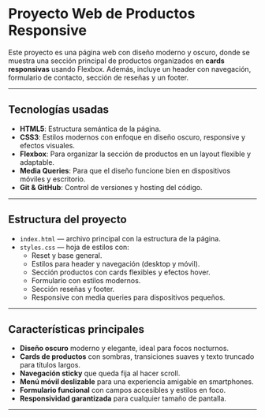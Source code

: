 # Proyecto Web de Productos Responsive

Este proyecto es una página web con diseño moderno y oscuro, donde se muestra una sección principal de productos organizados en **cards responsivas** usando Flexbox. Además, incluye un header con navegación, formulario de contacto, sección de reseñas y un footer.

---

## Tecnologías usadas

- **HTML5**: Estructura semántica de la página.
- **CSS3**: Estilos modernos con enfoque en diseño oscuro, responsive y efectos visuales.
- **Flexbox**: Para organizar la sección de productos en un layout flexible y adaptable.
- **Media Queries**: Para que el diseño funcione bien en dispositivos móviles y escritorio.
- **Git & GitHub**: Control de versiones y hosting del código.

---

## Estructura del proyecto

- `index.html` — archivo principal con la estructura de la página.
- `styles.css` — hoja de estilos con:
  - Reset y base general.
  - Estilos para header y navegación (desktop y móvil).
  - Sección productos con cards flexibles y efectos hover.
  - Formulario con estilos modernos.
  - Sección reseñas y footer.
  - Responsive con media queries para dispositivos pequeños.

---

## Características principales

- **Diseño oscuro** moderno y elegante, ideal para focos nocturnos.
- **Cards de productos** con sombras, transiciones suaves y texto truncado para títulos largos.
- **Navegación sticky** que queda fija al hacer scroll.
- **Menú móvil deslizable** para una experiencia amigable en smartphones.
- **Formulario funcional** con campos accesibles y estilos en foco.
- **Responsividad garantizada** para cualquier tamaño de pantalla.

---